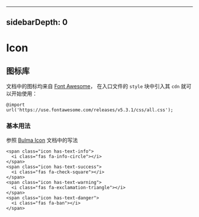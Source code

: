 <hr>
<h2>sidebarDepth: 0</h2>
<h1>Icon</h1>
<h2>图标库</h2>
<p>文档中的图标均来自 <a href="https://github.com/FortAwesome/Font-Awesome">Font Awesome</a>，
在入口文件的 <code>style</code> 块中引入其 <code>cdn</code> 就可以开始使用：</p>
<pre class="hljs"><code class="css">@<span class="hljs-keyword">import</span> url(<span class="hljs-string">'https://use.fontawesome.com/releases/v5.3.1/css/all.css'</span>);
</code></pre>
<h3>基本用法</h3>
<p>参照 <a href="https://bulma.io/documentation/elements/icon/">Bulma Icon</a> 文档中的写法</p>
<VueCodeDemo code="%3Cspan%20class%3D%22icon%20has-text-info%22%3E%0A%20%20%3Ci%20class%3D%22fas%20fa-info-circle%22%3E%3C/i%3E%0A%3C/span%3E%0A%3Cspan%20class%3D%22icon%20has-text-success%22%3E%0A%20%20%3Ci%20class%3D%22fas%20fa-check-square%22%3E%3C/i%3E%0A%3C/span%3E%0A%3Cspan%20class%3D%22icon%20has-text-warning%22%3E%0A%20%20%3Ci%20class%3D%22fas%20fa-exclamation-triangle%22%3E%3C/i%3E%0A%3C/span%3E%0A%3Cspan%20class%3D%22icon%20has-text-danger%22%3E%0A%20%20%3Ci%20class%3D%22fas%20fa-ban%22%3E%3C/i%3E%0A%3C/span%3E%0A" is-fixed><pre class="hljs"><code class="html"><span class="hljs-tag">&lt;<span class="hljs-name">span</span> <span class="hljs-attr">class</span>=<span class="hljs-string">"icon has-text-info"</span>&gt;</span>
  <span class="hljs-tag">&lt;<span class="hljs-name">i</span> <span class="hljs-attr">class</span>=<span class="hljs-string">"fas fa-info-circle"</span>&gt;</span><span class="hljs-tag">&lt;/<span class="hljs-name">i</span>&gt;</span>
<span class="hljs-tag">&lt;/<span class="hljs-name">span</span>&gt;</span>
<span class="hljs-tag">&lt;<span class="hljs-name">span</span> <span class="hljs-attr">class</span>=<span class="hljs-string">"icon has-text-success"</span>&gt;</span>
  <span class="hljs-tag">&lt;<span class="hljs-name">i</span> <span class="hljs-attr">class</span>=<span class="hljs-string">"fas fa-check-square"</span>&gt;</span><span class="hljs-tag">&lt;/<span class="hljs-name">i</span>&gt;</span>
<span class="hljs-tag">&lt;/<span class="hljs-name">span</span>&gt;</span>
<span class="hljs-tag">&lt;<span class="hljs-name">span</span> <span class="hljs-attr">class</span>=<span class="hljs-string">"icon has-text-warning"</span>&gt;</span>
  <span class="hljs-tag">&lt;<span class="hljs-name">i</span> <span class="hljs-attr">class</span>=<span class="hljs-string">"fas fa-exclamation-triangle"</span>&gt;</span><span class="hljs-tag">&lt;/<span class="hljs-name">i</span>&gt;</span>
<span class="hljs-tag">&lt;/<span class="hljs-name">span</span>&gt;</span>
<span class="hljs-tag">&lt;<span class="hljs-name">span</span> <span class="hljs-attr">class</span>=<span class="hljs-string">"icon has-text-danger"</span>&gt;</span>
  <span class="hljs-tag">&lt;<span class="hljs-name">i</span> <span class="hljs-attr">class</span>=<span class="hljs-string">"fas fa-ban"</span>&gt;</span><span class="hljs-tag">&lt;/<span class="hljs-name">i</span>&gt;</span>
<span class="hljs-tag">&lt;/<span class="hljs-name">span</span>&gt;</span>
</code></pre>
</VueCodeDemo>